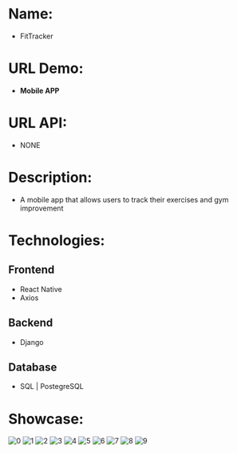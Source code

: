 # Name:
- FitTracker
 
# URL Demo:
- **Mobile APP**

# URL API:
- NONE
 
# Description:
- A mobile app that allows users to track their exercises and gym improvement

# Technologies:
## Frontend
- React Native
- Axios
## Backend
- Django
## Database
- SQL | PostegreSQL

# Showcase:
![0](https://user-images.githubusercontent.com/76432762/222472918-9f5ee000-94c2-4f44-a480-3eea7a843115.jpeg)
![1](https://user-images.githubusercontent.com/76432762/222472928-4c43e999-5457-449e-9f0c-fc14cb45465d.jpeg)
![2](https://user-images.githubusercontent.com/76432762/222472943-9e759fea-d59a-4033-b86e-07d9db9e5a79.jpeg)
![3](https://user-images.githubusercontent.com/76432762/222472964-1b4339fa-c75f-41da-b497-472dd7898267.jpeg)
![4](https://user-images.githubusercontent.com/76432762/222472978-dda77c10-549c-436c-8ac8-2369da9bd4e8.jpeg)
![5](https://user-images.githubusercontent.com/76432762/222472991-7945433a-bd68-4077-b47f-a72ca5402dbf.jpeg)
![6](https://user-images.githubusercontent.com/76432762/222473018-b626de57-e3e0-4a87-a4dd-02fb9c12dfdb.jpeg)
![7](https://user-images.githubusercontent.com/76432762/222473030-25d669a4-85c0-4de4-8a73-b76c6d07f2fe.jpeg)
![8](https://user-images.githubusercontent.com/76432762/222473058-76c291dc-36c2-41b6-aa59-a39f1ff269eb.jpeg)
![9](https://user-images.githubusercontent.com/76432762/222473081-ab675a18-db4d-4256-832b-129471ad603c.jpeg)
